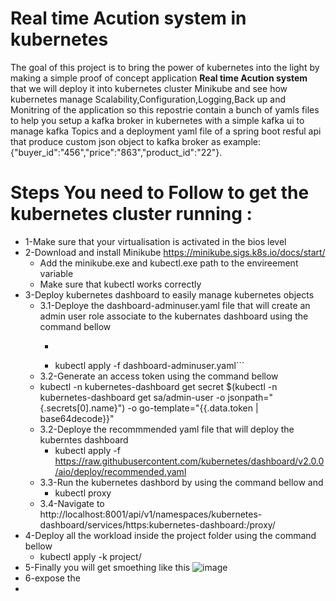 # Real time Acution system in kubernetes
The goal of this project is to bring the power of kubernetes into the light by making a simple proof of concept application **Real time Acution system** that we will deploy it into kubernetes cluster Minikube and see how kubernetes manage Scalability,Configuration,Logging,Back up and Monitring of the application so this repostrie contain a bunch of yamls files to help you setup a kafka broker in kubernetes with a simple kafka ui to manage kafka Topics and a deployment yaml file of a spring boot resful api that produce custom json object to kafka broker as example: {"buyer_id":"456","price":"863","product_id":"22"}.

# Steps You need to Follow to get the kubernetes cluster running :
* 1-Make sure that your virtualisation is activated in the bios level
* 2-Download and install Minikube https://minikube.sigs.k8s.io/docs/start/
  * Add the minikube.exe and kubectl.exe path to the envireement variable
  * Make sure that kubectl works correctly
* 3-Deploy kubernetes dashboard to easily manage kubernetes objects
  * 3.1-Deploye the dashboard-adminuser.yaml file that will create an admin user role associate to the kubernates dashboard using the command bellow
    * ```shell
    * kubectl apply -f dashboard-adminuser.yaml```
  * 3.2-Generate an access token using the command bellow
  * kubectl -n kubernetes-dashboard get secret $(kubectl -n kubernetes-dashboard get sa/admin-user -o jsonpath="{.secrets[0].name}") -o go-template="{{.data.token | base64decode}}"
  * 3.2-Deploye the recommmended yaml file that will deploy the kuberntes dashboard
    * kubectl apply -f https://raw.githubusercontent.com/kubernetes/dashboard/v2.0.0/aio/deploy/recommended.yaml
  * 3.3-Run the kubernetes dashbord by using the command bellow and 
    * kubectl proxy
  * 3.4-Navigate to http://localhost:8001/api/v1/namespaces/kubernetes-dashboard/services/https:kubernetes-dashboard:/proxy/
* 4-Deploy all the workload inside the project folder using the command bellow
  * kubectl apply -k project/
* 5-Finally you will get smoething like this
![image](https://user-images.githubusercontent.com/40581620/111620859-8bf1b200-87e7-11eb-875b-9102a2a31f38.png)
* 6-expose the 
*
